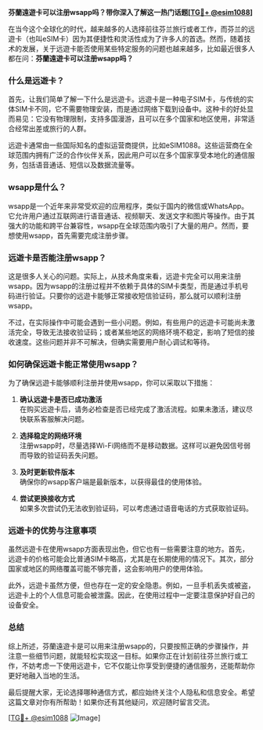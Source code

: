 **芬蘭遠遊卡可以注册wsapp吗？带你深入了解这一热门话题[[TG💪+ @esim1088](https://t.me/s/esim1088)]**

在当今这个全球化的时代，越来越多的人选择前往芬兰旅行或者工作，而芬兰的远遊卡（也叫eSIM卡）因为其便捷性和灵活性成为了许多人的首选。然而，随着技术的发展，关于远遊卡能否使用某些特定服务的问题也越来越多，比如最近很多人都在问：**芬蘭遠遊卡可以注册wsapp吗？**

### 什么是远遊卡？

首先，让我们简单了解一下什么是远遊卡。远遊卡是一种电子SIM卡，与传统的实体SIM卡不同，它不需要物理安装，而是通过网络下载到设备中。这种卡的好处显而易见：它没有物理限制，支持多国漫游，且可以在多个国家和地区使用，非常适合经常出差或旅行的人群。

远遊卡通常由一些国际知名的虚拟运营商提供，比如eSIM1088。这些运营商在全球范围内拥有广泛的合作伙伴关系，因此用户可以在多个国家享受本地化的通信服务，包括语音通话、短信以及数据流量等。

### wsapp是什么？

wsapp是一个近年来非常受欢迎的应用程序，类似于国内的微信或WhatsApp。它允许用户通过互联网进行语音通话、视频聊天、发送文字和图片等操作。由于其强大的功能和跨平台兼容性，wsapp在全球范围内吸引了大量的用户。然而，要想使用wsapp，首先需要完成注册步骤。

### 远遊卡是否能注册wsapp？

这是很多人关心的问题。实际上，从技术角度来看，远遊卡完全可以用来注册wsapp。因为wsapp的注册过程并不依赖于具体的SIM卡类型，而是通过手机号码进行验证。只要你的远遊卡能够正常接收短信验证码，那么就可以顺利注册wsapp。

不过，在实际操作中可能会遇到一些小问题。例如，有些用户的远遊卡可能尚未激活完全，导致无法接收验证码；或者某些地区的网络环境不稳定，影响了短信的接收速度。这些问题并非不可解决，但确实需要用户耐心调试和等待。

### 如何确保远遊卡能正常使用wsapp？

为了确保远遊卡能够顺利注册并使用wsapp，你可以采取以下措施：

1. **确认远遊卡是否已成功激活**  
   在购买远遊卡后，请务必检查是否已经完成了激活流程。如果未激活，建议尽快联系客服解决问题。

2. **选择稳定的网络环境**  
   注册wsapp时，尽量选择Wi-Fi网络而不是移动数据。这样可以避免因信号弱而导致的验证码丢失问题。

3. **及时更新软件版本**  
   确保你的wsapp客户端是最新版本，以获得最佳的使用体验。

4. **尝试更换接收方式**  
   如果多次尝试仍无法收到验证码，可以考虑通过语音电话的方式获取验证码。

### 远遊卡的优势与注意事项

虽然远遊卡在使用wsapp方面表现出色，但它也有一些需要注意的地方。首先，远遊卡的价格可能会比普通SIM卡略高，尤其是在长期使用的情况下。其次，部分国家或地区的网络覆盖可能不够完善，这会影响用户的使用体验。

此外，远遊卡虽然方便，但也存在一定的安全隐患。例如，一旦手机丢失或被盗，远遊卡上的个人信息可能会被泄露。因此，在使用过程中一定要注意保护好自己的设备安全。

### 总结

综上所述，芬蘭遠遊卡是可以用来注册wsapp的，只要按照正确的步骤操作，并注意一些细节问题，就能轻松实现这一目标。如果你正在计划前往芬兰旅行或工作，不妨考虑一下使用远遊卡，它不仅能让你享受到便捷的通信服务，还能帮助你更好地融入当地的生活。

最后提醒大家，无论选择哪种通信方式，都应始终关注个人隐私和信息安全。希望这篇文章对你有所帮助！如果你还有其他疑问，欢迎随时留言交流。

[[TG💪+ @esim1088](https://t.me/s/esim1088) ![Image](https://i.postimg.cc/4NQfJmqS/Snipaste-2025-05-13-00-14-12.png)]